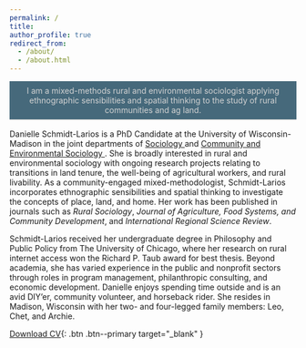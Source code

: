 ```yaml
---
permalink: /
title: 
author_profile: true
redirect_from: 
  - /about/
  - /about.html
---
```


<div style="background-color:#46697b; padding: 0.5rem 1rem; text-align: center; border-bottom: 0.5px solid #ccc;">
  <p style="margin: 0; color:#D3D3D3;">
    I am a mixed-methods rural and environmental sociologist applying ethnographic sensibilities and spatial thinking to the study of rural communities and ag land.
  </p>
</div>

<!-- Spacer to separate the banner from the rest of the page -->
<div style="margin-top: 1rem;"></div>


Danielle Schmidt-Larios is a PhD Candidate at the University of Wisconsin-Madison in the joint departments of <a href="https://sociology.wisc.edu/staff/schmidt-danielle/"> Sociology </a> and <a href="https://dces.wisc.edu/directory/danielle-schmidt/"> Community and Environmental Sociology </a>. She is broadly interested in rural and environmental sociology with ongoing research projects relating to transitions in land tenure, the well-being of agricultural workers, and rural livability. As a community-engaged mixed-methodologist, Schmidt-Larios incorporates ethnographic sensibilities and spatial thinking to investigate the concepts of place, land, and home. Her work has been published in journals such as _Rural Sociology_, _Journal of Agriculture, Food Systems, and Community Development_, and _International Regional Science Review_. 

Schmidt-Larios received her undergraduate degree in Philosophy and Public Policy from The University of Chicago, where her research on rural internet access won the Richard P. Taub award for best thesis. Beyond academia, she has varied experience in the public and nonprofit sectors through roles in program management, philanthropic consulting, and economic development. Danielle enjoys spending time outside and is an avid DIY’er, community volunteer, and horseback rider. She resides in Madison, Wisconsin with her two- and four-legged family members: Leo, Chet, and Archie.

[Download CV](files/Aug2025_CV_Schmidt.pdf){: .btn .btn--primary target="_blank" }

